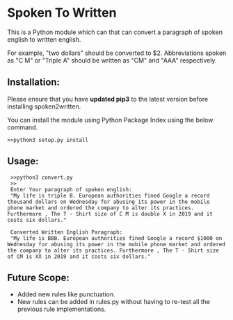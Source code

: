 # Spoken To Written

This is a Python module which can that can convert a paragraph of spoken english to written english.

 For example, "two dollars" should be converted to $2. Abbreviations spoken as "C M" or "Triple A" should be written as "CM" and "AAA" respectively.


## Installation:


  Please ensure that you have **updated pip3** to the latest version before installing spoken2written.
  
  You can install the module using Python Package Index using the below command.
   ```
   >>python3 setup.py install
   ```

## Usage:
   ```
    >>python3 convert.py
	>>
    Enter Your paragraph of spoken english:
    "My life is triple B. European authorities fined Google a record thousand dollars on Wednesday for abusing its power in the mobile phone market and ordered the company to alter its practices. Furthermore , The T - Shirt size of C M is double X in 2019 and it costs six dollars."

    Converted Written English Paragraph:
    "My life is BBB. European authorities fined Google a record $1000 on Wednesday for abusing its power in the mobile phone market and ordered the company to alter its practices. Furthermore , The T - Shirt size of CM is XX in 2019 and it costs six dollars."
  ```
## Future Scope:
* Added new rules like punctuation.
* New rules can be added in rules.py without having to re-test all the previous rule implementations.
